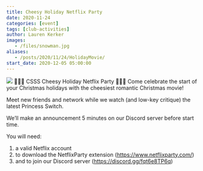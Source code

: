 ```yaml
---
title: Cheesy Holiday Netflix Party
date: 2020-11-24
categories: [event]
tags: [club-activities]
author: Lauren Kerker
images:
   - /files/snowman.jpg
aliases:
   - /posts/2020/11/24/HolidayMovie/
start_date: 2020-12-05 05:00:00
---
```

![](/files/snowman.jpg)
🧀🎄🧀 CSSS Cheesy Holiday Netflix Party 🧀🎄🧀
Come celebrate the start of your Christmas holidays with the cheesiest romantic Christmas movie!

Meet new friends and network while we watch (and low-key critique) the latest Princess Switch.

We’ll make an announcement 5 minutes on our Discord server before start time.


You will need:
1. a valid Netflix account
2. to download the NetflixParty extension (https://www.netflixparty.com/)
3. and to join our Discord server (https://discord.gg/fqt6e8TP6q)
